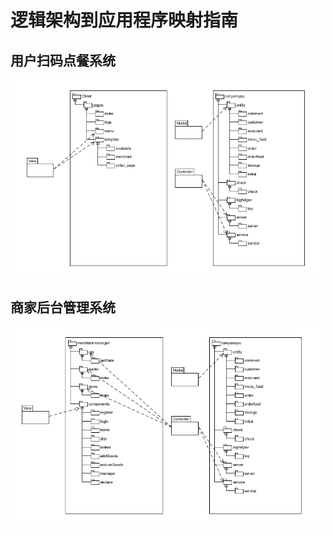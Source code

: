 # 逻辑架构到应用程序映射指南

## 用户扫码点餐系统

![client](../assets/images/8.3client.jpg)

## 商家后台管理系统

![merchant](../assets/images/8.3merchantSystem.jpg)